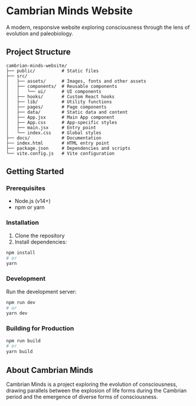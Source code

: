 # Cambrian Minds Website

A modern, responsive website exploring consciousness through the lens of evolution and paleobiology.

## Project Structure

```
cambrian-minds-website/
├── public/          # Static files
├── src/
│   ├── assets/      # Images, fonts and other assets
│   ├── components/  # Reusable components
│   │   └── ui/      # UI components
│   ├── hooks/       # Custom React hooks
│   ├── lib/         # Utility functions
│   ├── pages/       # Page components
│   ├── data/        # Static data and content
│   ├── App.jsx      # Main App component
│   ├── App.css      # App-specific styles
│   ├── main.jsx     # Entry point
│   └── index.css    # Global styles
├── docs/            # Documentation
├── index.html       # HTML entry point
├── package.json     # Dependencies and scripts
└── vite.config.js   # Vite configuration
```

## Getting Started

### Prerequisites

- Node.js (v14+)
- npm or yarn

### Installation

1. Clone the repository
2. Install dependencies:

```bash
npm install
# or
yarn
```

### Development

Run the development server:

```bash
npm run dev
# or
yarn dev
```

### Building for Production

```bash
npm run build
# or
yarn build
```

## About Cambrian Minds

Cambrian Minds is a project exploring the evolution of consciousness, drawing parallels between the explosion of life forms during the Cambrian period and the emergence of diverse forms of consciousness.
